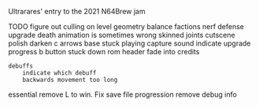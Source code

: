 
Ultrarares' entry to the 2021 N64Brew jam

TODO
    figure out culling on level geometry
    balance factions
    nerf defense upgrade
    death animation is sometimes wrong
    skinned joints
    cutscene polish
    darken c arrows
    base stuck playing capture sound
    indicate upgrade progress
    b button stuck down
    rom header
    fade into credits

    debuffs
        indicate which debuff
        backwards movement too long

essential
    remove L to win. Fix save file progression
    remove debug info
